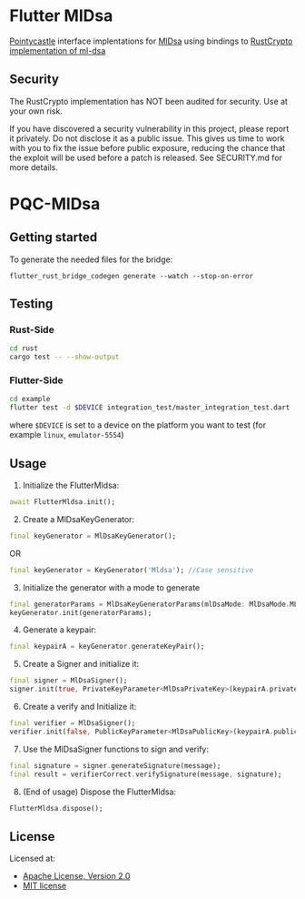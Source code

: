 # Flutter MlDsa

[Pointycastle]() interface implentations for [MlDsa](https://csrc.nist.gov/pubs/fips/204/final) using bindings to [RustCrypto implementation of ml-dsa](https://docs.rs/ml-dsa/latest/ml_dsa/)

## Security
The RustCrypto implementation has NOT been audited for security. Use at your own risk.

If you have discovered a security vulnerability in this project, please report it privately. Do not disclose it as a public issue. This gives us time to work with you to fix the issue before public exposure, reducing the chance that the exploit will be used before a patch is released. See SECURITY.md for more details.

# PQC-MlDsa


## Getting started

To generate the needed files for the bridge:
```
flutter_rust_bridge_codegen generate --watch --stop-on-error
```


## Testing

### Rust-Side

```bash
cd rust
cargo test -- --show-output
```


### Flutter-Side

```bash
cd example
flutter test -d $DEVICE integration_test/master_integration_test.dart
```

where `$DEVICE` is set to a device on the platform you want to test (for example `linux`, `emulator-5554`)

## Usage

1. Initialize the FlutterMldsa:

```dart
await FlutterMldsa.init();
```


2. Create a MlDsaKeyGenerator:

```dart
final keyGenerator = MlDsaKeyGenerator();
```

OR

```dart
final keyGenerator = KeyGenerator('Mldsa'); //Case sensitive
```

3. Initialize the generator with a mode to generate
```dart
final generatorParams = MlDsaKeyGeneratorParams(mlDsaMode: MlDsaMode.MLDSA44);
keyGenerator.init(generatorParams);
```

4. Generate a keypair:
```dart
final keypairA = keyGenerator.generateKeyPair();
```

5. Create a Signer and initialize it:
```dart
final signer = MlDsaSigner();
signer.init(true, PrivateKeyParameter<MlDsaPrivateKey>(keypairA.privateKeyBytes));
```

6. Create a verify and Initialize it:
```dart
final verifier = MlDsaSigner();
verifier.init(false, PublicKeyParameter<MlDsaPublicKey>(keypairA.publicKeyBytes));
```

7. Use the MlDsaSigner functions to sign and verify:
```dart
final signature = signer.generateSignature(message);
final result = verifierCorrect.verifySignature(message, signature);
```


8. (End of usage) Dispose the FlutterMldsa:
```dart
FlutterMldsa.dispose();
```

## License
Licensed at:

 * [Apache License, Version 2.0](http://www.apache.org/licenses/LICENSE-2.0)
 * [MIT license](http://opensource.org/licenses/MIT)
